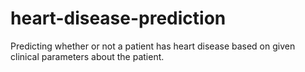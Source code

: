 # heart-disease-prediction
Predicting whether or not a patient has heart disease based on given clinical parameters about the patient.
